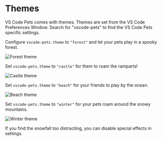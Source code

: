 # Themes

VS Code Pets comes with themes. Themes are set from the VS Code Preferences Window. Search for "vscode-pets" to find the VS Code Pets specific settings.

Configure `vscode-pets.theme` to `"forest"` and let your pets play in a spooky forest.

![Forest theme](source/_static/forest.gif)

Set `vscode-pets.theme` to `"castle"` for them to roam the ramparts!

![Castle theme](source/_static/castle.gif)

Set `vscode-pets.theme` to `"beach"` for your friends to play by the ocean.

![Beach theme](source/_static/beach-pose.png)

Set `vscode-pets.theme` to `"winter"` for your pets roam around the snowy mountains.

![Winter theme](source/_static/winter.gif)

If you find the snowfall too distracting, you can disable special effects in settings.
